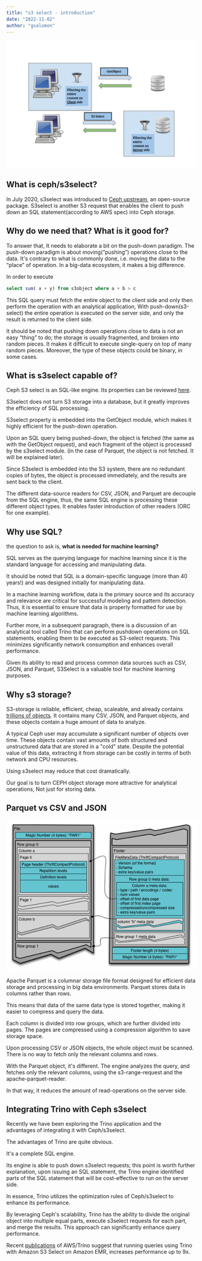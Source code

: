 ```yaml
---
title: "s3 select - introduction"
date: "2022-11-02"
author: "gsalomon"
---
```


![s3select illustration](images/s3select-into.png)

## What is ceph/s3select?
In July 2020, s3select was introduced to [Ceph upstream](https://github.com/ceph/s3select), an open-source package.
S3select is another S3 request that enables the client to push down an SQL statement(according to AWS spec) into Ceph storage.

## Why do we need that? What is it good for?
To answer that, It needs to elaborate a bit on the push-down paradigm.
The push-down paradigm is about moving(“pushing”) operations close to the data.
It's contrary to what is commonly done, i.e. moving the data to the “place” of operation.
In a big-data ecosystem, it makes a big difference. 

In order to execute 
```SQL
select sum( x + y) from s3object where a + b > c
```

This SQL query must fetch the entire object to the client side and only then perform the operation with an analytical application,
With push-down(s3-select) the entire operation is executed on the server side, and only the result is returned to the client side.

It should be noted that pushing down operations close to data is not an easy “thing” to do; the storage is usually fragmented, and broken into random pieces.
It makes it difficult to execute single-query on top of many random pieces. Moreover, the type of these objects could be binary, in some cases.

## What is s3select capable of?
Ceph S3 select is an SQL-like engine. Its properties can be reviewed [here](https://docs.ceph.com/en/latest/radosgw/s3select/#).

S3select does not turn S3 storage into a database, but it greatly improves the efficiency of SQL processing.

S3select property is embedded into the GetObject module, which makes it highly efficient for the push-down operation.

Upon an SQL query being pushed-down, the object is fetched (the same as with the GetObject request), and each fragment of the object is processed by the s3select module.
(in the case of Parquet, the object is not fetched. It will be explained later).

Since S3select is embedded into the S3 system, there are no redundant copies of bytes, the object is processed immediately, and the results are sent back to the client.

The different data-source readers for CSV, JSON, and Parquet are decouple from the SQL engine, thus, the same SQL engine is processing these different object types.
It enables faster introduction of other readers (ORC for one example).

## Why use SQL?
the question to ask is,    __what is needed for machine learning?__

SQL serves as the querying language for machine learning since it is the standard language for accessing and manipulating data.

It should be noted that SQL is a domain-specific language (more than 40 years!) and was designed initially for manipulating data.

In a machine learning workflow, data is the primary source and its accuracy and relevance are critical for successful modeling and pattern detection. 
Thus, it is essential to ensure that data is properly formatted for use by machine learning algorithms. 

Further more, in a subsequent paragraph, there is a discussion of an analytical tool called Trino that can perform pushdown operations on SQL statements, enabling them to be executed as S3-select requests. 
This minimizes significantly network consumption and enhances overall performance.

Given its ability to read and process common data sources such as CSV, JSON, and Parquet, S3Select is a valuable tool for machine learning purposes.

## Why s3 storage? 
S3-storage is reliable, efficient, cheap, scaleable, and already contains [trillions of objects](https://www.zdnet.com/article/aws-s3-storage-now-holds-over-100-trillion-objects/). It contains many CSV, JSON, and Parquet objects, and these objects contain a huge amount of data to analyze.

A typical Ceph user may accumulate a significant number of objects over time. 
These objects contain vast amounts of both structured and unstructured data that are stored in a "cold" state. 
Despite the potential value of this data, extracting it from storage can be costly in terms of both network and CPU resources.

Using s3select may reduce that cost dramatically.

Our goal is to turn CEPH object storage more attractive for analytical operations, Not just for storing data.

## Parquet vs CSV and JSON
![parquet illustration](images/parquet_structure.png)

Apache Parquet is a columnar storage file format designed for efficient data storage and processing in big data environments.
Parquet stores data in columns rather than rows. 

This means that data of the same data type is stored together, making it easier to compress and query the data. 

Each column is divided into row groups, which are further divided into pages. 
The pages are compressed using a compression algorithm to save storage space.

Upon processing CSV or JSON objects, the whole object must be scanned. 
There is no way to fetch only the relevant columns and rows.

With the Parquet object, it's different. 
The engine analyzes the query, and fetches only the relevant columns, using the s3-range-request and the apache-parquet-reader.

In that way, it reduces the amount of read-operations on the server side.

## Integrating Trino with Ceph s3select

Recently we have been exploring the Trino application and the advantages of integrating it with Ceph/s3select.

The advantages of Trino are quite obvious. 

It's a complete SQL engine.

Its engine is able to push down s3select requests; this point is worth further explanation, upon issuing an SQL statement, the Trino engine identified parts of the SQL statement that will be cost-effective to run on the server side.

In essence, Trino utilizes the optimization rules of Ceph/s3select to enhance its performance. 

By leveraging Ceph's scalability, Trino has the ability to divide the original object into multiple equal parts, execute s3select requests for each part, and merge the results. This approach can significantly enhance query performance.

Recent [publications](https://aws.amazon.com/blogs/storage/run-queries-up-to-9x-faster-using-trino-with-amazon-s3-select-on-amazon-emr/) of AWS/Trino suggest that running queries using Trino with Amazon S3 Select on Amazon EMR, increases performance up to 9x.

